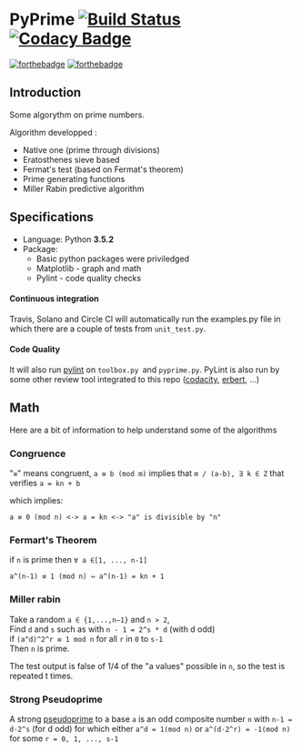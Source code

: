 # PyPrime  [![Build Status](https://travis-ci.org/Sylhare/PyPrime.svg?branch=master)](https://travis-ci.org/Sylhare/PyPrime) [![Codacy Badge](https://api.codacy.com/project/badge/Grade/e5a9dd6a55fb4709becbb84b8c538d54)](https://www.codacy.com/app/Sylhare/PyPrime?utm_source=github.com&amp;utm_medium=referral&amp;utm_content=Sylhare/PyPrime&amp;utm_campaign=Badge_Grade) 

[![forthebadge](http://forthebadge.com/images/badges/made-with-python.svg)](http://forthebadge.com) [![forthebadge](http://forthebadge.com/images/badges/built-with-science.svg)](http://forthebadge.com)

## Introduction

Some algorythm on prime numbers. 

Algorithm developped : 

- Native one (prime through divisions)
- Eratosthenes sieve based
- Fermat's test (based on Fermat's theorem)
- Prime generating functions
- Miller Rabin predictive algorithm

## Specifications

- Language: Python **3.5.2** 
- Package:
	- Basic python packages were priviledged
	- Matplotlib - graph and math
	- Pylint - code quality checks

#### Continuous integration

Travis, Solano and Circle CI will automatically run the examples.py file in which there are a couple of tests from `unit_test.py`.

#### Code Quality

It will also run [pylint](https://www.pylint.org/) on `toolbox.py `and `pyprime.py`.
PyLint is also run by some other review tool integrated to this repo ([codacity](https://www.codacy.com/app/Sylhare/PyPrime/dashboard), [erbert](https://ebertapp.io/github/Sylhare/PyPrime), ...)

## Math

Here are a bit of information to help understand some of the algorithms

### Congruence

 "`≡`" means congruent, `a ≡ b (mod m)` implies that 
`m / (a-b), ∃ k ∈ Z` that verifies `a = kn + b`
   
 which implies:

    a ≡ 0 (mod n) <-> a = kn <-> "a" is divisible by "n" 

### Fermart's Theorem

 if `n` is prime then `∀ a ∈[1, ..., n-1]`

	a^(n-1) ≡ 1 (mod n) ⇔ a^(n-1) = kn + 1
   
### Miller rabin

  Take a random `a ∈ {1,...,n−1}` and `n > 2`, </br>
  Find `d` and `s` such as with `n - 1 = 2^s * d` (with d odd) </br>
  if `(a^d)^2^r ≡ 1 mod n` for all `r` in `0` to `s-1` </br>
  Then `n` is prime.
    
  The test output is false of 1/4 of the "a values" possible in `n`, 
  so the test is repeated t times.


### Strong Pseudoprime

A strong [pseudoprime](http://mathworld.wolfram.com/StrongPseudoprime.html) to a base `a` is an odd composite number `n` 
with `n-1 = d·2^s` (for d odd) for which either `a^d = 1(mod n)` or `a^(d·2^r) = -1(mod n)` for some `r = 0, 1, ..., s-1` </br>
